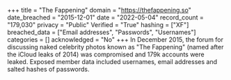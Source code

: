 +++
title = "The Fappening"
domain = "https://thefappening.so"
date_breached = "2015-12-01"
date = "2022-05-04"
record_count = "179,030"
privacy = "Public"
Verified = "True"
hashing = ["XF"]
breached_data = ["Email addresses", "Passwords", "Usernames"]
categories = []
acknowledged = "No"
+++
In December 2015, the forum for discussing naked celebrity photos known as &quot;The Fappening&quot; (named after the iCloud leaks of 2014) was compromised and 179k accounts were leaked. Exposed member data included usernames, email addresses and salted hashes of passwords.
